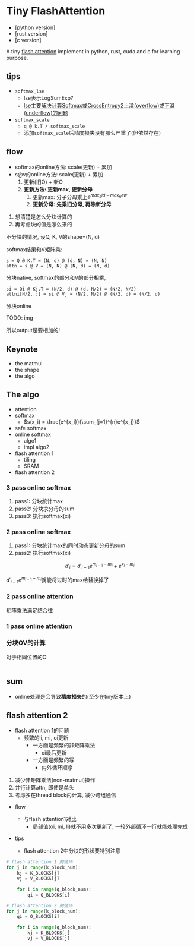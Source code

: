 # Tiny FlashAttention

- [python version]
- [rust version]
- [c version]

A tiny [flash attention](https://github.com/Dao-AILab/flash-attention) implement in python, rust, cuda and c for learning purpose.

## tips

- `softmax_lse`
    * lse表示LogSumExp?
    * [lse主要解决计算Softmax或CrossEntropy2上溢(overflow)或下溢(underflow)的问题](https://www.apispace.com/news/post/13827.html)
- `softmax_scale`
    * `q @ k.T / softmax_scale`
    * 添加`softmax_scale`后精度损失没有那么严重了(但依然存在)

## flow

- softmax的online方法: scale(更新) + 累加
- s@v的online方法: scale(更新) + 累加
    1. 更新(旧O) + 新O
    2. **更新方法: 更新max, 更新分母**
        1. 更新max: 分子分母乘上$e^{max_old - max_new}$
        2. **更新分母: 先乘旧分母, 再除新分母**

1. 想清楚是怎么分块计算的
2. 再考虑块的值是怎么来的

不分块的情况, 设Q, K, V的shape=(N, d)

softmax结果和V矩阵乘:

```
s = Q @ K.T = (N, d) @ (d, N) = (N, N)
attn = s @ V = (N, N) @ (N, d) = (N, d)
```

分块native, softmax的部分和V的部分相乘, 

```
si = Qi @ Kj.T = (N/2, d) @ (d, N/2) = (N/2, N/2)
attni[N/2, :] = si @ Vj = (N/2, N/2) @ (N/2, d) = (N/2, d)
```


分块online

TODO: img

所以output是要相加的!


## Keynote

- the matmul
- the shape
- the algo

## The algo

- attention
- softmax
    * $s(x_i) = \frac{e^{x_i}}{\sum_{j=1}^{n}e^{x_j}}$
- safe softmax
- online softmax
    * algo1
    * impl algo2
- flash attention 1
    * tiling
    * SRAM
- flash attention 2

### 3 pass online softmax

1. pass1: 分块统计max
2. pass2: 分块求分母的sum
3. pass3: 执行softmax(xi)

### 2 pass online softmax

1. pass1: 分块统计max的同时动态更新分母的sum
2. pass2: 执行softmax(xi)

$$d'_i = d'_{i-1}e^{m_{i-1} - m_{i}} + e^{x_i - m_{i}}$$

$d'_{i-1}e^{m_{i-1} - m_{i}}$就能将过时的max给替换掉了

### 2 pass online attention

矩阵乘法满足结合律

### 1 pass online attention

### 分块OV的计算

对于相同位置的O

<img src="" alt="">

## sum

- online处理是会导致**精度损失**的(至少在tiny版本上)

## flash attention 2

- flash attention 1的问题
    * 频繁的li, mi, oi更新
        + 一方面是频繁的非矩阵乘法
            + oi最后更新
        + 一方面是频繁的写
            + 内外循环顺序

1. 减少非矩阵乘法(non-matmul)操作
2. 并行计算attn, 即使是单头
3. 考虑多在thread block内计算, 减少跨组通信

- flow
    * 与flash attention1对比
        + 局部值(oi, mi, li)就不用多次更新了, 一轮外部循环一行就能处理完成

- tips
    * flash attention 2中分块的形状要特别注意

```python
# flash attention 1 的循环
for j in range(k_block_num):
    kj = K_BLOCKS[j]
    vj = V_BLOCKS[j]

    for i in range(q_block_num):
        qi = Q_BLOCKS[i]

# flash attention 2 的循环
for j in range(k_block_num):
    qi = Q_BLOCKS[i]

    for i in range(q_block_num):
        kj = K_BLOCKS[j]
        vj = V_BLOCKS[j]
```













